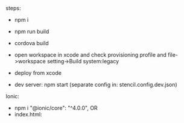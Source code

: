 
steps:

- npm i
- npm run build
- cordova build
- open workspace in xcode and check provisioning profile and file->workspace setting->Build system:legacy
- deploy from xcode

- dev server: npm start (separate config in: stencil.config.dev.json)


Ionic:
- npm i "@ionic/core": "^4.0.0",
OR
- index.html:
  <link href="https://unpkg.com/@ionic/core@4.0.0/css/ionic.bundle.css" rel="stylesheet">
  <script src="https://unpkg.com/@ionic/core@4.0.0/dist/ionic.js"></script>

